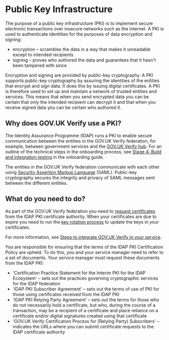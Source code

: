 # Public Key Infrastructure

The purpose of a public key infrastructure (PKI) is to implement secure
electronic transactions over insecure networks such as the internet. A
PKI is used to authenticate identities for the purposes of data
encryption and signing:

* encryption – scrambles the data in a way that makes it unreadable
    except to intended recipients
* signing – proves who authored the data and guarantees that it hasn't
    been tampered with since

Encryption and signing are provided by public-key cryptography. A PKI
supports public-key cryptography by assuring the identities of the
entities that encrypt and sign data. It does this by issuing digital
certificates. A PKI is therefore used to set up and maintain a network
of trusted entities and services. This means that when you send
encrypted data you can be certain that only the intended recipient can
decrypt it and that when you receive signed data you can be certain who
authored it.

## Why does GOV.UK Verify use a PKI?

The Identity Assurance Programme (IDAP) runs a PKI to enable secure
communication between the entities in the GOV.UK Verify federation, for
example, between government services and the [GOV.UK Verify hub](#what-does-the-gov-uk-verify-hub-do).
For an outline of the technical steps in the onboarding process, see
[Stage 4: Build and integration
testing](http://alphagov.github.io/identity-assurance-documentation/stage4/Stage4.html)
in the onboarding guide.

The entities in the GOV.UK Verify federation communicate with each other
using [Security Assertion Markup Language](#saml) (SAML). Public-key
cryptography secures the integrity and privacy of SAML messages sent
between the different entities.

## What do you need to do?

As part of the GOV.UK Verify federation you need to
[request certificates](#request-certificates) from the IDAP PKI certificate
authority. When your certificates are due to expire you need to run the
[key rotation process](#rotate-your-keys) to update the keys in your
certificates.

For more information, see [Steps to integrate GOV.UK Verify in your service](#steps-to-integrate-gov-uk-verify-in-your-service).

You are responsible for ensuring that the terms of the IDAP PKI
Certification Policy are upheld. To do this, you and your service
manager need to refer to a set of documents. Your service manager must
request these documents from the IDAP PKI:

* 'Certification Practice Statement for the Interim PKI for the IDAP
    Ecosystem' – sets out the practices governing cryptographic services
    for the IDAP federation
* 'IDAP PKI Subscriber Agreement' – sets out the terms of use of PKI
    for those using certificates received from the IDAP PKI
* 'IDAP PKI Relying Party Agreement' – sets out the terms for those
    who do not necessarily hold a certificate, but who, during the
    course of a transaction, may be a recipient of a certificate and
    place reliance on a certificate and/or digital signatures created
    using that certificate
* 'GOV.UK Verify Certification Process for (Relying Party)
    Subscribers' – indicates the URLs where you can submit certificate
    requests to the IDAP certificate authority

